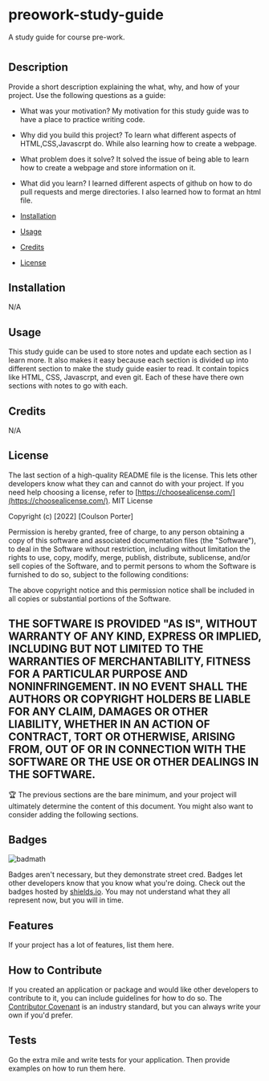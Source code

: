 # preowork-study-guide
A study guide for course pre-work.
# <Your-Project-Title>

## Description
Provide a short description explaining the what, why, and how of your project. Use the following questions as a guide:

- What was your motivation? 
My motivation for this study guide was to have a place to practice writing code.
- Why did you build this project? 
To learn what different aspects of HTML,CSS,Javascrpt do. While also learning how to create a webpage.
- What problem does it solve? 
It solved the issue of being able to learn how to create a webpage and store information on it.
- What did you learn? 
I learned different aspects of github on how to do pull requests and merge directories. I also learned how to format an html file.


- [Installation](#installation)
- [Usage](#usage)
- [Credits](#credits)
- [License](#license)

## Installation
N/A

## Usage
This study guide can be used to store notes and update each section as I learn more. It also makes it easy because each section is divided up into
different section to make the study guide easier to read. It contain topics like HTML, CSS, Javascrpt, and even git. Each of these have there own sections with notes to go with each.

## Credits
N/A

## License

The last section of a high-quality README file is the license. This lets other developers know what they can and cannot do with your project. If you need help choosing a license, refer to [https://choosealicense.com/](https://choosealicense.com/).
MIT License

Copyright (c) [2022] [Coulson Porter]

Permission is hereby granted, free of charge, to any person obtaining a copy
of this software and associated documentation files (the "Software"), to deal
in the Software without restriction, including without limitation the rights
to use, copy, modify, merge, publish, distribute, sublicense, and/or sell
copies of the Software, and to permit persons to whom the Software is
furnished to do so, subject to the following conditions:

The above copyright notice and this permission notice shall be included in all
copies or substantial portions of the Software.

THE SOFTWARE IS PROVIDED "AS IS", WITHOUT WARRANTY OF ANY KIND, EXPRESS OR
IMPLIED, INCLUDING BUT NOT LIMITED TO THE WARRANTIES OF MERCHANTABILITY,
FITNESS FOR A PARTICULAR PURPOSE AND NONINFRINGEMENT. IN NO EVENT SHALL THE
AUTHORS OR COPYRIGHT HOLDERS BE LIABLE FOR ANY CLAIM, DAMAGES OR OTHER
LIABILITY, WHETHER IN AN ACTION OF CONTRACT, TORT OR OTHERWISE, ARISING FROM,
OUT OF OR IN CONNECTION WITH THE SOFTWARE OR THE USE OR OTHER DEALINGS IN THE
SOFTWARE.
---

🏆 The previous sections are the bare minimum, and your project will ultimately determine the content of this document. You might also want to consider adding the following sections.

## Badges

![badmath](https://img.shields.io/github/languages/top/nielsenjared/badmath)

Badges aren't necessary, but they demonstrate street cred. Badges let other developers know that you know what you're doing. Check out the badges hosted by [shields.io](https://shields.io/). You may not understand what they all represent now, but you will in time.

## Features

If your project has a lot of features, list them here.

## How to Contribute

If you created an application or package and would like other developers to contribute to it, you can include guidelines for how to do so. The [Contributor Covenant](https://www.contributor-covenant.org/) is an industry standard, but you can always write your own if you'd prefer.

## Tests

Go the extra mile and write tests for your application. Then provide examples on how to run them here.